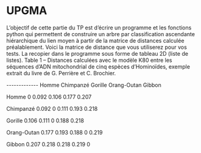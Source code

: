 # UPGMA
L’objectif de cette partie du TP est d’écrire un programme et les fonctions python qui permettent de construire un arbre par classification ascendante hiérarchique du lien moyen à partir de la matrice de distances calculée préalablement.
Voici la matrice de distance que vous utiliserez pour vos tests. La recopier dans le programme sous forme de tableau 2D (liste de listes).
Table 1 – Distances calculées avec le modèle K80 entre les séquences d’ADN mitochondrial de cinq espèces d’Hominoïdes, exemple extrait du livre de G. Perrière et C. Brochier.

------------- Homme      Chimpanzé      Gorille      Orang-Outan      Gibbon
              
Homme         0          0.092          0.106        0.177            0.207

Chimpanzé     0.092      0              0.111        0.193            0.218

Gorille       0.106      0.111          0            0.188            0.218

Orang-Outan   0.177      0.193          0.188        0                0.219

Gibbon        0.207      0.218          0.218        0.219            0
 

